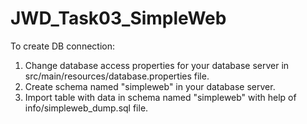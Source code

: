 # JWD_Task03_SimpleWeb

To create DB connection:
1. Change database access properties for your database server in src/main/resources/database.properties file.
2. Create schema named "simpleweb" in your database server.
3. Import table with data in schema named "simpleweb" with help of info/simpleweb_dump.sql file.